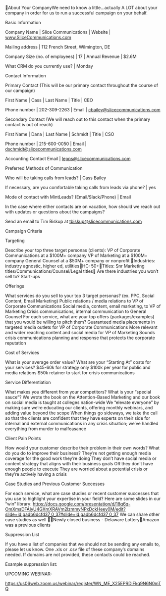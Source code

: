 About Your CompanyWe need to know a little…actually A LOT about your company in order for us to run a successful campaign on your behalf. 


Basic Information

Company Name
 | Slice Communications
 | Website
 | www.SliceCommunications.com

Mailing address
 | 112 French Street, Wilmington, DE

Company Size (no. of employees)
 | 17
 | Annual Revenue
 | $2.6M

What CRM do you currently use?
 | Monday

Contact Information

Primary Contact (This will be our primary contact throughout the course of our campaign)

First Name
 | Cass
 | Last Name
 | Title
 | CEO

Phone number
 | 202-309-2263
 | Email
 | cbailey@slicecommunications.com

Secondary Contact (We will reach out to this contact when the primary contact is out of reach)

First Name
 | Dana
 | Last Name
 | Schmidt
 | Title
 | CSO

Phone number
 | 215-600-0050
 | Email
 | dschmidt@slicecommunications.com

Accounting Contact Email
 | lepps@slicecommunications.com

Preferred Methods of Communication

Who will be taking calls from leads?
 | Cass Bailey

If necessary, are you comfortable taking calls from leads via phone?
 | yes

Mode of contact with MintLeads? (Email/Slack/Phone)
 | Email

In the case where either contacts are on vacation, how should we reach out with updates or questions about the campaigns?

Send an email to Tim Biskup at tbiskup@slicecommunications.com


Campaign Criteria

Targeting

Describe your top three target personas (clients): 
 VP of Corporate Communications at a $100M+ company 
 VP of Marketing at a $100M+ company
 General Counsel at a $50M+ company or nonprofit
 Industries: industry agnostic, higher ed, utilitiesHC: 50+Titles: Snr Marketing titles/Communications/Counsel/Legal titles
 Are there industries you won’t sell to? 
 Start-ups

Offerings

What services do you sell to your top 3 target personas? (ex. PPC, Social Content, Email Marketing) 
 Public relations / media relations to VP of Corporate Communications
 Social media, content, email marketing, to VP of Marketing
 Crisis communications, internal communication to General Counsel 
 For each service, what are your top offers (packages/examples) that you would be willing to pitch them?
 Guaranteed media placements in targeted media outlets for VP of Corporate Communications
 More relevant and wider reaching content and social media for VP of Marketing
 Sounds crisis communications planning and response that protects the corporate reputation 

Cost of Services

What is your average order value? What are your “Starting At” costs for your services?
 $45-60k for strategy only
 $100k per year for public and media relations
 $50k retainer to start for crisis communications 

Service Differentiation

What makes you different from your competitors? What is your “special sauce”?
 We wrote the book on the Attention-Based Marketing and our book on social media is taught at colleges nation-wide
 We “elevate everyone” by making sure we’re educating our clients, offering monthly webinars, and adding value beyond the scope
 When things go sideways, we take the call so that the clients are confident that they have experts on their side for internal and external communications in any crisis situation; we’ve handled everything from murder to malfeasance 

Client Pain Points

How would your customer describe their problem in their own words? What do you do to improve their business?
 They’re not getting enough media coverage for the good work they’re doing
 They don’t have social media or content strategy that aligns with their business goals OR they don’t have enough people to execute
 They are worried about a potential crisis or they’re actively having a crisis

Case Studies and Previous Customer Successes

For each service, what are case studies or recent customer successes that you use to highlight your expertise in your field?
 Here are some slides in our “win” library: https://docs.google.com/presentation/d/18q6q-OmXmsDFAIyU4GXmXRAVm2lzmmyNPxDckHeey0M/edit?slide=id.gadb6dcfd37_0_37#slide=id.gadb6dcfd37_0_37 
 We can share other case studies as well
 Newly closed business - Delaware LotteryAmazon was a previous clients


Suppression List

If you have a list of companies that we should not be sending any emails to, please let us know. 
 One .xls or .csv file of these company’s domains needed. If domains are not provided, these contacts could be reached.

Example suppression list:


UPCOMING WEBINAR: 


https://us06web.zoom.us/webinar/register/WN_ME_X25EPRDiFkq9N6N0mTQ
